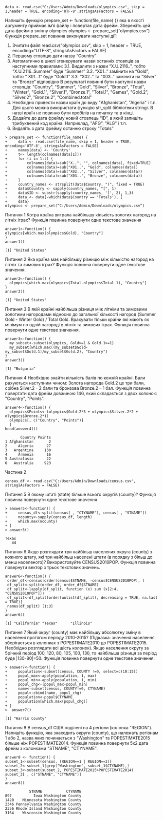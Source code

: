 ```
data <- read.csv("C:/Users/Admin/Downloads/olympics.csv", skip = 1,header = TRUE, encoding='UTF-8',stringsAsFactors = FALSE)
```
Напишіть функцію prepare_set <- function(file_name) {} яка в якості аргументу приймає ім’я файлу і повертає дата фрейм. Збережіть цей дата фрейм в змінну olympics olympics <- prepare_set(“olympics.csv”)
Функція prepare_set повинна виконувати наступні дії:
1. Зчитати файл
read.csv("olympics.csv", skip = 1, header = TRUE, encoding="UTF-8", stringsAsFactors = FALSE)
2. Першому стовпцю дати назву “Country”
3. Автоматично в циклі згенерувати назви останніх стовпців за наступними
правилами:
3.1. Видалити з назви “X.U.2116..”, тобто “X.U.2116..Summer” буде
“Summer”
3.2. “X01..” замінити на “Gold”, тобто “ X01...1” буде “Gold.1”
3.3. “X02..” та “X03..” замінити на “Silver” та “Bronze” відповідно
В результаті повинні бути наступні назви стовпців: "Country", "Summer",
"Gold", "Silver", "Bronze", "Total", "Winter", "Gold.1", "Silver.1", "Bronze.1",
"Total.1", "Games", "Gold.2", "Silver.2", "Bronze.2", "Combined.total"
4. Необхідно привести назви країн до виду "Afghanistan", "Algeria" і т.п. Для
цього можна використати функцію str_split бібліотеки stringr. В назві країн
не повинно бути пробілів на початку та в кінці.
5. Додайте до дата фрейму новий стовпець “ID”, в який запишіть трибуквений
код країна. Наприклад, "AFG", "ALG" і т.п.
6. Видаліть з дата фрейму останню строку “Totals”
```
> prepare_set <- function(file_name) { 
+     data <- read.csv(file_name, skip = 1, header = TRUE, encoding='UTF-8', stringsAsFactors = FALSE) 
+     names(data) <- 'Country'
+     t<- length(colnames(data[1]))
+     for (i in 1:t) {
+         colnames(data)=sub("X..", "", colnames(data), fixed=TRUE)
+         colnames(data)=sub("X01..", "Gold", colnames(data))
+         colnames(data)=sub("X02..", "Silver", colnames(data))
+         colnames(data)=sub("X03..", "Bronze", colnames(data))
+     }
+     country_names <- strsplit(data$Country, "(", fixed = TRUE)
+     data$Country <- sapply(country_names, "[", 1)
+     data$ID <- substr(sapply(country_names, '[', 2), 1,3)
+     data <- data[-which(data$Country == 'Totals'), ]
+     data}
olympics <- prepare_set(“C:/Users/Admin/Downloads/olympics.csv”)
```
Питання 1
Котра країна виграла найбільшу кількість золотих нагород на літніх іграх?
Функція повинна повернути одне текстове значення
```
answer1<-function() {
olympics[which.max(olympics$Gold), "Country"]
}
answer1()
```
```
[1] "United States"
```
Питання 2
Яка країна має найбільшу різницю між кількістю нагород на літніх та зимових
іграх?
Функція повинна повернути одне текстове значення.
```
answer2<-function() {
  olympics[which.max(olympics$Total-olympics$Total.1), "Country"]
}
answer2()
```
```
[1] "United States"
```
Питання 3
В якій крайні найбільша різниця між літніми та зимовими золотими нагородами відносно до загальної кількості нагород (Summer Gold - Winter Gold) / Total Gold. Врахувати тільки країни які мають як мінімум по одній нагороді в літніх та
зимових іграх.
Функція повинна повернути одне текстове значення.
```
answer3<-function() {
  my_subset<-subset(olympics, Gold>=1 & Gold.1>=1)
  my_subset[which.max((my_subset$Gold-my_subset$Gold.1)/my_subset$Gold.2), "Country"]
}
answer3()
```
```
[1] "Bulgaria"
```
Питання 4
Необхідно знайти кількість балів по кожній крайні. Бали рахуються наступним чином: Золота нагорода Gold.2 це три бали, срібна Silver.2 - 2 бали та бронзова Bronze.2 – 1 бал. Функція повинна повертати дата фрейм довжиною 146, який складається з двох
колонок: "Country", "Points".
```
answer4<-function() {
  olympics$Points<-(olympics$Gold.2*3 + olympics$Silver.2*2 + olympics$Bronze.2*1)
  olympics[, c("Country", "Points")]
  }
head(answer4())
```
```
       Country Points
1 Afghanistan       2
2     Algeria      27
3   Argentina     130
4     Armenia      16
5 Australasia      22
6   Australia     923
```
Частина 2
```
census_df <- read.csv("C:/Users/Admin/Downloads/census.csv", stringsAsFactors = FALSE)
```
Питання 5
В якому штаті (state) більше всього округів (county)? Функція повинна повернути одне текстове значення
```
> answer5<-function() {
+     census_df<-split(census[ , "CTYNAME"], census[ , "STNAME"])
+     ncounty<-sapply(census_df, length)
+     which.max(ncounty)
+ }
> answer5()
```
```
Texas 
   44 
```
Питання 6
Якщо розглядати три найбільш населених округа (county) з кожного штату, які три
найбільш населені штати (в порядку з більш до менш населеного)?
Використовуйте CENSUS2010POP.
Функція повинна повернути вектор з трьох текстових значень.
```
answer6<-function() {
 order_df<-census[order(census$STNAME, -census$CENSUS2010POP), ]
 df_split<-split(order_df, order_df$STNAME)
 df_split<-lapply(df_split, function (x) sum (x[2:4, "CENSUS2010POP"]))
 df_split<-df_split[order(unlist(df_split), decreasing = TRUE, na.last = TRUE)]
 names(df_split) [1:3]
}
answer6() 
```
```
[1] "California" "Texas"      "Illinois"  
```
Питання 7
Який округ (county) має найбільшу абсолютну зміну в населенні протягом
періоду 2010-2015?
(Підказка: значення населення зберігається в колонках з POPESTIMATE2010 до
POPESTIMATE2015. Необхідно розглядати всі шість колонок).
Якщо населення округу за 5річний період 100, 120, 80, 105, 100, 130, то найбільша
різниця за період буде |130-80|=50.
Функція повинна повернути одне текстове значення.
```
> answer7<-function() {
+     population<-subset(census, COUNTY !=0, select=c(10:15))
+     popul_max<-apply(population, 1, max)
+     popul_min<-apply(population, 1, min)
+     popul_chg<-(popul_max-popul_min)
+     name<-subset(census, COUNTY!=0, CTYNAME)
+     popul<-cbind(name, popul_chg)
+     population<-popul$CTYNAME
+     population[which.max(popul_chg)]
+ }
>  answer7()
```
```
[1] "Harris County"
```
Питання 8
В census_df США поділені на 4 регіони (колонка "REGION"). Напишіть функцію,
яка знаходить округи (county), що належать регіонам 1 або 2, назва яких
починається з "Washington" та POPESTIMATE2015 більше ніж POPESTIMATE2014.
Функція повинна повернути 5х2 дата фрейм з колонками "STNAME", "CTYNAME".
```
answer8 <- function() {
subset_1<-subset(census, (REGION==1 | REGION==2))
subset_2<-subset_1[grep("Washington", subset_1$CTYNAME),]
subset_3<-subset(subset_2, POPESTIMATE2015>POPESTIMATE2014)
subset_3[ , c("STNAME", "CTYNAME")]
}
answer8() 
```
```
           STNAME           CTYNAME
897          Iowa Washington County
1420    Minnesota Washington County
2346 Pennsylvania Washington County
2356 Rhode Island Washington County
3164    Wisconsin Washington County
```

